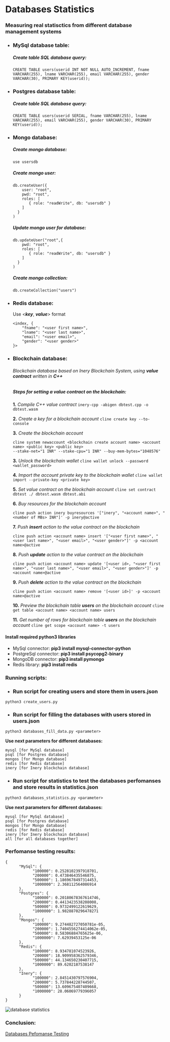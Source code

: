 # Databases Statistics
### Measuring real statisctics from different database management systems

- ### MySql database table:
  ##### Create table SQL database query:
  ```CREATE TABLE users(userid INT NOT NULL AUTO_INCREMENT, fname VARCHAR(255), lname VARCHAR(255), email VARCHAR(255), gender VARCHAR(30), PRIMARY KEY(userid));```

- ### Postgres database table:
  ##### Create table SQL database query:
  ```CREATE TABLE users(userid SERIAL, fname VARCHAR(255), lname VARCHAR(255), email VARCHAR(255), gender VARCHAR(30), PRIMARY KEY(userid));```

- ### Mongo database:
  ##### Create mongo database:
    ```use usersdb```
  ##### Create mongo user:
    ```
    db.createUser({
        user: "root",
        pwd: "root",
        roles: [
           { role: "readWrite", db: "usersdb" }
        ]
      }
    )
    ```
  ##### Update mongo user for database:
    ```
    db.updateUser("root",{
        pwd: "root",
        roles: [
           { role: "readWrite", db: "usersdb" }
        ]
      }
    )
    ```
    
  ##### Create mongo collection:
    ```
    db.createCollection("users")
    ```

- ### Redis database:
    Use <***key***, ***value***> format
    ```
    <index, {
        "fname": "<user first name>",
        "lname": "<user last name>",
        "email": "<user email>",
        "gender": "<user gender>"
    }>
    ```

- ### Blockchain database:
  ###### Blockchain database based on Inery Blockchain System, using **value contract** written in **C++**
  ##### Steps for setting a value contract on the blockchain:
    **1.** *Compile C++ value contract*
    ```inery-cpp -abigen dbtest.cpp -o dbtest.wasm```
    
    **2.** *Create a key for a blockchain account*
    ```cline create key --to-console```
    
    **3.** *Create the blockchain account*
    ```
    cline system newaccount <blockchain create account name> <account name> <public key> <public key> 
    --stake-net="1 INR" --stake-cpu="1 INR" --buy-mem-bytes="1048576"
    ```
    
    **3.** *Unlock the blockchain wallet*
    ```cline wallet unlock --password <wallet_password>```
    
    **4.** *Import the account private key to the blockchain wallet*
    ```cline wallet import --private-key <private key>```
    
    **5.** *Set value contract on the blockchain account*
    ```cline set contract dbtest ./ dbtest.wasm dbtest.abi```
    
    **6.** *Buy resources for the blockchain account*
    ```
    cline push action inery buyresources '["inery", "<account name>", "<number of MBs> INR"]' -p inery@active
    ```
    
    **7.** *Push **insert** action to the value contract on the blockchain*
    ```
    cline push action <account name> insert '["<user first name>", "<user last name>", "<user email>", "<user gender>"]' -p <account name>@active
    ```
    
    **8.** *Push **update** action to the value contract on the blockchain*
    ```
    cline push action <account name> update '[<user id>, "<user first name>", "<user last name>", "<user email>", "<user gender>"]' -p <account name>@active
    ```
    
    **9.** *Push **delete** action to the value contract on the blockchain*
    ```
    cline push action <account name> remove '[<user id>]' -p <account name>@active
    ```
    
    **10.** *Preview the blockchain table **users** on the blockchain account*
    ```cline get table <account name> <account name> users```
    
    **11.** *Get number of rows for blockchain table **users** on the blockchain account*
    ```cline get scope <account name> -t users```
    
#### Install required python3 libraries
- MySql connector: **pip3 install mysql-connector-python**
- PostgreSql connector: **pip3 install psycopg2-binary**
- MongoDB connector: **pip3 install pymongo**
- Redis library: **pip3 install redis**

### Running scripts:
 - ### Run script for creating users and store them in users.json
  ```
  python3 create_users.py
  ```
  - ### Run script for filling the databases with users stored in users.json
  ```
  python3 databases_fill_data.py <parameter>
  ```
  **Use next parameters for different databases:**
  ```
  mysql [for MySql database]
  psql [for Postgres database]
  mongos [for Mongo database]
  redis [for Redis database]
  inery [for Inery blockchain database]
  ```
  - ### Run script for statistics to test the databases perfomanses and store results in statistics.json
  ```
  python3 databases_statistics.py <parameter>
  ```
  **Use next parameters for different databases:**
  ```
  mysql [for MySql database]
  psql [for Postgres database]
  mongos [for Mongo database]
  redis [for Redis database]
  inery [for Inery blockchain database]
  all [for all databases together]
  ```
  
### Perfomanse testing results:
```
{
      "MySql": {
            "100000": 0.2528102397918701,
            "200000": 0.473846435546875,
            "500000": 1.1869678497314453,
            "1000000": 2.368112564086914
      },
      "Postgres": {
            "100000": 0.20180678367614746,
            "200000": 0.4413423538208008,
            "500000": 0.9732499122619629,
            "1000000": 1.9828870296478271
      },
      "Mongos": {
            "100000": 9.274482727050781e-05,
            "200000": 1.7404556274414062e-05,
            "500000": 8.58306884765625e-06,
            "1000000": 7.62939453125e-06
      },
      "Redis": {
            "100000": 8.934781074523926,
            "200000": 18.909958362579346,
            "500000": 44.134650230407715,
            "1000000": 89.6202187538147
      },
      "Inery": {
            "100000": 2.8451430797576904,
            "200000": 5.737844228744507,
            "500000": 13.609675407409668,
            "1000000": 28.06069779396057
      }
}
```
![database statistics](DatabasesPefomanseTesting.png)

### Conclusion:
[Databases Pefomanse Testing](DatabasePefomanseTesting.pdf)
